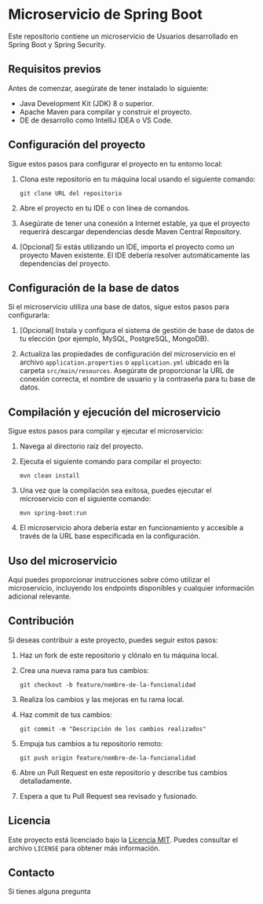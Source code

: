 # Microservicio de Spring Boot

Este repositorio contiene un microservicio de Usuarios desarrollado en Spring Boot y Spring Security.
## Requisitos previos

Antes de comenzar, asegúrate de tener instalado lo siguiente:

- Java Development Kit (JDK) 8 o superior.
- Apache Maven para compilar y construir el proyecto.
- DE de desarrollo como IntelliJ IDEA o VS Code.

## Configuración del proyecto

Sigue estos pasos para configurar el proyecto en tu entorno local:

1. Clona este repositorio en tu máquina local usando el siguiente comando:

   ```
   git clone URL del repositorio
   ```

2. Abre el proyecto en tu IDE o con línea de comandos.

3. Asegúrate de tener una conexión a Internet estable, ya que el proyecto requerirá descargar dependencias desde Maven Central Repository.

4. [Opcional] Si estás utilizando un IDE, importa el proyecto como un proyecto Maven existente. El IDE debería resolver automáticamente las dependencias del proyecto.

## Configuración de la base de datos

Si el microservicio utiliza una base de datos, sigue estos pasos para configurarla:

1. [Opcional] Instala y configura el sistema de gestión de base de datos de tu elección (por ejemplo, MySQL, PostgreSQL, MongoDB).

2. Actualiza las propiedades de configuración del microservicio en el archivo `application.properties` o `application.yml` ubicado en la carpeta `src/main/resources`. Asegúrate de proporcionar la URL de conexión correcta, el nombre de usuario y la contraseña para tu base de datos.

## Compilación y ejecución del microservicio

Sigue estos pasos para compilar y ejecutar el microservicio:

1. Navega al directorio raíz del proyecto.

2. Ejecuta el siguiente comando para compilar el proyecto:

   ```
   mvn clean install
   ```

3. Una vez que la compilación sea exitosa, puedes ejecutar el microservicio con el siguiente comando:

   ```
   mvn spring-boot:run
   ```

4. El microservicio ahora debería estar en funcionamiento y accesible a través de la URL base especificada en la configuración.

## Uso del microservicio

Aquí puedes proporcionar instrucciones sobre cómo utilizar el microservicio, incluyendo los endpoints disponibles y cualquier información adicional relevante.

## Contribución

Si deseas contribuir a este proyecto, puedes seguir estos pasos:

1. Haz un fork de este repositorio y clónalo en tu máquina local.

2. Crea una nueva rama para tus cambios:

   ```
   git checkout -b feature/nombre-de-la-funcionalidad
   ```

3. Realiza los cambios y las mejoras en tu rama local.

4. Haz commit de tus cambios:

   ```
   git commit -m "Descripción de los cambios realizados"
   ```

5. Empuja tus cambios a tu repositorio remoto:

   ```
   git push origin feature/nombre-de-la-funcionalidad
   ```

6. Abre un Pull Request en este repositorio y describe tus cambios detalladamente.

7. Espera a que tu Pull Request sea revisado y fusionado.

## Licencia

Este proyecto está licenciado bajo la [Licencia MIT](https://opensource.org/licenses/MIT). Puedes consultar el archivo `LICENSE` para obtener más información.

## Contacto

Si tienes alguna pregunta
